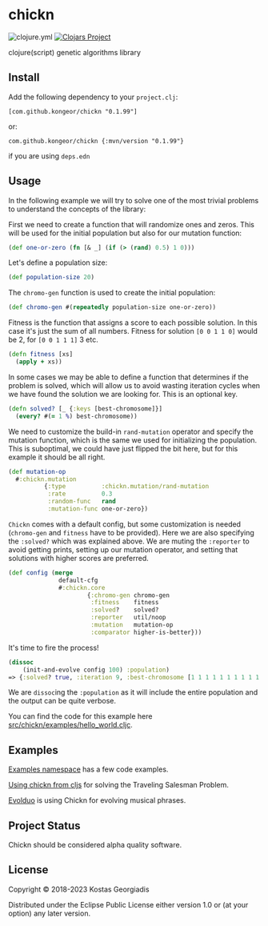 # chickn

![clojure.yml](https://github.com/kongeor/chickn/actions/workflows/clojure.yml/badge.svg)
[![Clojars Project](https://img.shields.io/clojars/v/com.github.kongeor/chickn.svg)](https://clojars.org/com.github.kongeor/chickn)

clojure(script) genetic algorithms library


## Install

Add the following dependency to your `project.clj`:

```
[com.github.kongeor/chickn "0.1.99"]
```

or: 

```
com.github.kongeor/chickn {:mvn/version "0.1.99"}
```

if you are using `deps.edn`

## Usage

In the following example we will try to solve one of the most trivial problems to understand the concepts of
the library:

First we need to create a function that will randomize ones and zeros. This will be used for the initial population
but also for our mutation function:

```clojure
(def one-or-zero (fn [& _] (if (> (rand) 0.5) 1 0)))
```

Let's define a population size:

```clojure
(def population-size 20)
```

The `chromo-gen` function is used to create the initial population:

```clojure
(def chromo-gen #(repeatedly population-size one-or-zero))
```

Fitness is the function that assigns a score to each possible solution. In this case it's just the sum of
all numbers. Fitness for solution `[0 0 1 1 0]` would be 2, for `[0 0 1 1 1]` 3 etc.

```clojure
(defn fitness [xs]
  (apply + xs))
```

In some cases we may be able to define a function that determines if the problem is solved, which will allow us
to avoid wasting iteration cycles when we have found the solution we are looking for. This is an optional key.

```clojure
(defn solved? [_ {:keys [best-chromosome]}]
  (every? #(= 1 %) best-chromosome))
```

We need to customize the build-in `rand-mutation` operator and specify the mutation function, which is the
same we used for initializing the population. This is suboptimal, we could have just flipped the bit here,
but for this example it should be all right.

```clojure
(def mutation-op
  #:chickn.mutation
          {:type          :chickn.mutation/rand-mutation
           :rate          0.3
           :random-func   rand
           :mutation-func one-or-zero})
```

`Chickn` comes with a default config, but some customization is needed (`chromo-gen` and `fitness` have to be provided).
Here we are also specifying the `:solved?` which was explained above. We are muting the `:reporter` to avoid getting
prints, setting up our mutation operator, and setting that solutions with higher scores are preferred.

```clojure
(def config (merge
              default-cfg
              #:chickn.core
                      {:chromo-gen chromo-gen
                       :fitness    fitness
                       :solved?    solved?
                       :reporter   util/noop
                       :mutation   mutation-op
                       :comparator higher-is-better}))
```

It's time to fire the process!

```clojure
(dissoc
    (init-and-evolve config 100) :population)
=> {:solved? true, :iteration 9, :best-chromosome [1 1 1 1 1 1 1 1 1 1 1 1 1 1 1 1 1 1 1 1], :time 1}
```

We are `dissoc`ing the `:population` as it will include the entire population and the output can
be quite verbose. 

You can find the code for this example here [src/chickn/examples/hello_world.cljc](src/chickn/examples/hello_world.cljc).


## Examples

[Examples namespace](/src/chickn/examples) has a few code examples.

[Using chickn from cljs](https://kongeor.github.io/chicknism/) for solving the
Traveling Salesman Problem.

[Evolduo](https://github.com/kongeor/evolduo-app) is using Chickn for evolving musical phrases.


## Project Status

Chickn should be considered alpha quality software.


## License

Copyright © 2018-2023 Kostas Georgiadis

Distributed under the Eclipse Public License either version 1.0 or (at
your option) any later version.
